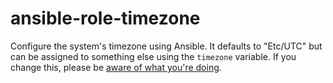 # ansible-role-timezone
Configure the system's timezone using Ansible.  It defaults to "Etc/UTC" but can be assigned to something else using the `timezone` variable.  If you change this, please be [aware of what you're doing](http://yellerapp.com/posts/2015-01-12-the-worst-server-setup-you-can-make.html).
